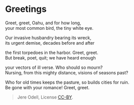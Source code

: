 # Greetings
 
Greet, greet, Oahu, and for how long,  
your most common bird, the tiny white eye.
 
Our invasive husbandry bearing its wreck,  
its urgent demise, decades before and after
 
the first torpedoes in the harbor. Greet, greet.  
But break, poet, quit; we have heard enough
 
your vectors of ill verse. Who should so mourn?  
Nursing, from this mighty distance, visions of seasons past?
 
Who for old times keeps the pasture, so builds cities for ruin.  
Be gone with your romance! Greet, greet.


>Jere Odell, License [CC-BY](https://creativecommons.org/licenses/by/4.0/).